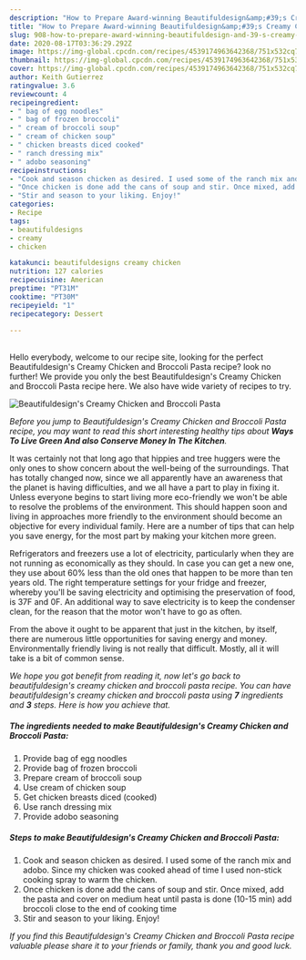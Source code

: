 ```yaml
---
description: "How to Prepare Award-winning Beautifuldesign&amp;#39;s Creamy Chicken and Broccoli Pasta"
title: "How to Prepare Award-winning Beautifuldesign&amp;#39;s Creamy Chicken and Broccoli Pasta"
slug: 908-how-to-prepare-award-winning-beautifuldesign-and-39-s-creamy-chicken-and-broccoli-pasta
date: 2020-08-17T03:36:29.292Z
image: https://img-global.cpcdn.com/recipes/4539174963642368/751x532cq70/beautifuldesigns-creamy-chicken-and-broccoli-pasta-recipe-main-photo.jpg
thumbnail: https://img-global.cpcdn.com/recipes/4539174963642368/751x532cq70/beautifuldesigns-creamy-chicken-and-broccoli-pasta-recipe-main-photo.jpg
cover: https://img-global.cpcdn.com/recipes/4539174963642368/751x532cq70/beautifuldesigns-creamy-chicken-and-broccoli-pasta-recipe-main-photo.jpg
author: Keith Gutierrez
ratingvalue: 3.6
reviewcount: 4
recipeingredient:
- " bag of egg noodles"
- " bag of frozen broccoli"
- " cream of broccoli soup"
- " cream of chicken soup"
- " chicken breasts diced cooked"
- " ranch dressing mix"
- " adobo seasoning"
recipeinstructions:
- "Cook and season chicken as desired. I used some of the ranch mix and adobo. Since my chicken was cooked ahead of time I used non-stick cooking spray to warm the chicken."
- "Once chicken is done add the cans of soup and stir. Once mixed, add the pasta and cover on medium heat until pasta is done (10-15 min) add broccoli close to the end of cooking time"
- "Stir and season to your liking. Enjoy!"
categories:
- Recipe
tags:
- beautifuldesigns
- creamy
- chicken

katakunci: beautifuldesigns creamy chicken 
nutrition: 127 calories
recipecuisine: American
preptime: "PT31M"
cooktime: "PT30M"
recipeyield: "1"
recipecategory: Dessert

---
```

<br>
Hello everybody, welcome to our recipe site, looking for the perfect Beautifuldesign&#39;s Creamy Chicken and Broccoli Pasta recipe? look no further! We provide you only the best Beautifuldesign&#39;s Creamy Chicken and Broccoli Pasta recipe here. We also have wide variety of recipes to try.
<br>


![Beautifuldesign&#39;s Creamy Chicken and Broccoli Pasta](https://img-global.cpcdn.com/recipes/4539174963642368/751x532cq70/beautifuldesigns-creamy-chicken-and-broccoli-pasta-recipe-main-photo.jpg)

<i>Before you jump to Beautifuldesign&#39;s Creamy Chicken and Broccoli Pasta recipe, you may want to read this short interesting healthy tips about 
<strong>Ways To Live Green And also Conserve Money In The Kitchen</strong>.</i>
</br>

It was certainly not that long ago that hippies and tree huggers were the only ones to show concern about the well-being of the surroundings. That has totally changed now, since we all apparently have an awareness that the planet is having difficulties, and we all have a part to play in fixing it. Unless everyone begins to start living more eco-friendly we won't be able to resolve the problems of the environment. This should happen soon and living in approaches more friendly to the environment should become an objective for every individual family. Here are a number of tips that can help you save energy, for the most part by making your kitchen more green.

Refrigerators and freezers use a lot of electricity, particularly when they are not running as economically as they should. In case you can get a new one, they use about 60% less than the old ones that happen to be more than ten years old. The right temperature settings for your fridge and freezer, whereby you'll be saving electricity and optimising the preservation of food, is 37F and 0F. An additional way to save electricity is to keep the condenser clean, for the reason that the motor won't have to go as often.

From the above it ought to be apparent that just in the kitchen, by itself, there are numerous little opportunities for saving energy and money. Environmentally friendly living is not really that difficult. Mostly, all it will take is a bit of common sense.


<i>We hope you got benefit from reading it, now let's go back to beautifuldesign&#39;s creamy chicken and broccoli pasta recipe. You can have beautifuldesign&#39;s creamy chicken and broccoli pasta using <strong>7</strong> ingredients and <strong>3</strong> steps. Here is how you achieve that.
</i>

##### The ingredients needed to make Beautifuldesign&#39;s Creamy Chicken and Broccoli Pasta:

1. Provide  bag of egg noodles
1. Provide  bag of frozen broccoli
1. Prepare  cream of broccoli soup
1. Use  cream of chicken soup
1. Get  chicken breasts diced (cooked)
1. Use  ranch dressing mix
1. Provide  adobo seasoning


##### Steps to make Beautifuldesign&#39;s Creamy Chicken and Broccoli Pasta:

1. Cook and season chicken as desired. I used some of the ranch mix and adobo. Since my chicken was cooked ahead of time I used non-stick cooking spray to warm the chicken.
1. Once chicken is done add the cans of soup and stir. Once mixed, add the pasta and cover on medium heat until pasta is done (10-15 min) add broccoli close to the end of cooking time
1. Stir and season to your liking. Enjoy!


<i>If you find this Beautifuldesign&#39;s Creamy Chicken and Broccoli Pasta recipe valuable please share it to your friends or family, thank you and good luck.</i>
